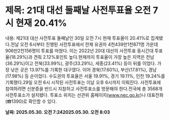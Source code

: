 # **제목: 21대 대선 둘째날 사전투표율 오전 7시 현재 20.41%**

  내용: 제21대 대선 사전투표 둘째날인 30일 오전 7시 현재 투표율이 20.41%로 집계됐다.전날 오전 6시부터 진행된 사전투표에서 전체 유권자 4천439만1천871명 가운데 906만2천156명이 투표를 마쳤다. 이는 2022년 20대 대선의 사전투표 동시간대 투표율(18.29%)과 견줘 2.12%포인트 높다.현재까지 투표율이 가장 높은 지역은 전남(36.29%)이고 전북(33.99%), 광주(33.29%), 세종(23.41%) 등이 뒤를 이었다. 가장 낮은 곳은 13.97%를 기록한 대구였다. 이어 경북(17.60%), 부산(17.81%), 경남(17.98%) 등 순이었다. 수도권의 투표율은 서울 19.91%, 경기 19.11%, 인천 19.24%를 기록했다.29일 오전 6시 시작된 사전투표는 이날 오후 6시까지 이뤄진다. 사전투표에 참여하려면 신분증을 반드시 지참하고 사전투표소를 방문해야 한다.전국에 총 3568개 사전투표소가 설치됐다. 투표소 위치는 선관위 홈페이지(www.nec.go.kr)나 대표전화(☎1390)로 확인할 수 있다.

  **날짜: 2025.05.30. 오전 7:242025.05.30. 오전 8:03**